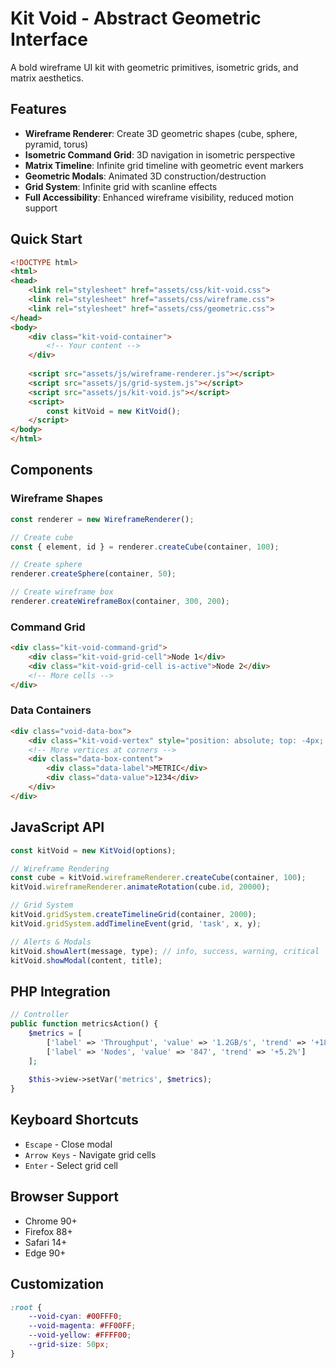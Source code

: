 # Kit Void - Abstract Geometric Interface

A bold wireframe UI kit with geometric primitives, isometric grids, and matrix aesthetics.

## Features

- **Wireframe Renderer**: Create 3D geometric shapes (cube, sphere, pyramid, torus)
- **Isometric Command Grid**: 3D navigation in isometric perspective
- **Matrix Timeline**: Infinite grid timeline with geometric event markers
- **Geometric Modals**: Animated 3D construction/destruction
- **Grid System**: Infinite grid with scanline effects
- **Full Accessibility**: Enhanced wireframe visibility, reduced motion support

## Quick Start

```html
<!DOCTYPE html>
<html>
<head>
    <link rel="stylesheet" href="assets/css/kit-void.css">
    <link rel="stylesheet" href="assets/css/wireframe.css">
    <link rel="stylesheet" href="assets/css/geometric.css">
</head>
<body>
    <div class="kit-void-container">
        <!-- Your content -->
    </div>
    
    <script src="assets/js/wireframe-renderer.js"></script>
    <script src="assets/js/grid-system.js"></script>
    <script src="assets/js/kit-void.js"></script>
    <script>
        const kitVoid = new KitVoid();
    </script>
</body>
</html>
```

## Components

### Wireframe Shapes

```javascript
const renderer = new WireframeRenderer();

// Create cube
const { element, id } = renderer.createCube(container, 100);

// Create sphere
renderer.createSphere(container, 50);

// Create wireframe box
renderer.createWireframeBox(container, 300, 200);
```

### Command Grid

```html
<div class="kit-void-command-grid">
    <div class="kit-void-grid-cell">Node 1</div>
    <div class="kit-void-grid-cell is-active">Node 2</div>
    <!-- More cells -->
</div>
```

### Data Containers

```html
<div class="void-data-box">
    <div class="kit-void-vertex" style="position: absolute; top: -4px; left: -4px;"></div>
    <!-- More vertices at corners -->
    <div class="data-box-content">
        <div class="data-label">METRIC</div>
        <div class="data-value">1234</div>
    </div>
</div>
```

## JavaScript API

```javascript
const kitVoid = new KitVoid(options);

// Wireframe Rendering
const cube = kitVoid.wireframeRenderer.createCube(container, 100);
kitVoid.wireframeRenderer.animateRotation(cube.id, 20000);

// Grid System
kitVoid.gridSystem.createTimelineGrid(container, 2000);
kitVoid.gridSystem.addTimelineEvent(grid, 'task', x, y);

// Alerts & Modals
kitVoid.showAlert(message, type); // info, success, warning, critical
kitVoid.showModal(content, title);
```

## PHP Integration

```php
// Controller
public function metricsAction() {
    $metrics = [
        ['label' => 'Throughput', 'value' => '1.2GB/s', 'trend' => '+18.4%'],
        ['label' => 'Nodes', 'value' => '847', 'trend' => '+5.2%']
    ];
    
    $this->view->setVar('metrics', $metrics);
}
```

## Keyboard Shortcuts

- `Escape` - Close modal
- `Arrow Keys` - Navigate grid cells
- `Enter` - Select grid cell

## Browser Support

- Chrome 90+
- Firefox 88+
- Safari 14+
- Edge 90+

## Customization

```css
:root {
    --void-cyan: #00FFF0;
    --void-magenta: #FF00FF;
    --void-yellow: #FFFF00;
    --grid-size: 50px;
}
```
